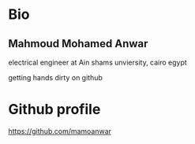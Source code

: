 # Bio

## Mahmoud Mohamed Anwar

electrical engineer at Ain shams unviersity, cairo egypt

getting hands dirty on github
# Github profile
https://github.com/mamoanwar
